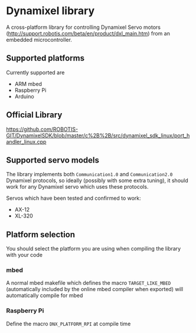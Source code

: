 # Dynamixel library

A cross-platform library for controlling Dynamixel Servo motors (http://support.robotis.com/beta/en/product/dxl_main.htm) 
from an embedded microcontroller.

## Supported platforms
Currently supported are 
- ARM mbed
- Raspberry Pi
- Arduino

## Official Library
https://github.com/ROBOTIS-GIT/DynamixelSDK/blob/master/c%2B%2B/src/dynamixel_sdk_linux/port_handler_linux.cpp


## Supported servo models

The library implements both `Communication1.0` and `Communication2.0` Dynamixel protocols, so ideally (possibly with some extra tuning),
it should work for any Dynamixel servo which uses these protocols.

Servos which have been tested and confirmed to work:
- AX-12
- XL-320

## Platform selection

You should select the platform you are using when compiling the library with your code

### mbed
A normal mbed makefile which defines the macro `TARGET_LIKE_MBED` (automatically included by the online mbed compiler when exported) will 
automatically compile for mbed

### Raspberry Pi
Define the macro `DNX_PLATFORM_RPI` at compile time
